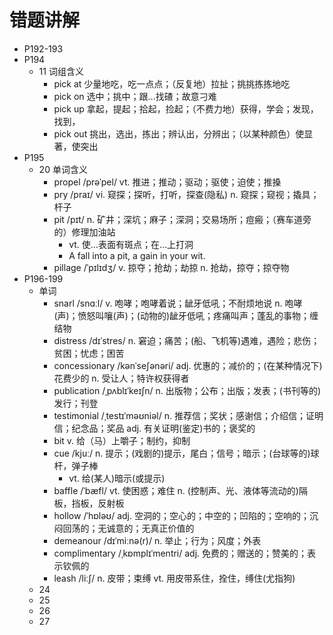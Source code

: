 # 错题讲解

- P192-193
- P194
  - 11 词组含义
    - pick at 少量地吃，吃一点点；（反复地）拉扯；挑挑拣拣地吃
    - pick on 选中；挑中；跟…找碴；故意刁难
    - pick up 拿起，提起；拾起，捡起；（不费力地）获得，学会；发现，找到，
    - pick out 挑出，选出，拣出；辨认出，分辨出；（以某种颜色）使显著，使突出  
- P195
  - 20 单词含义
    - propel /prəˈpel/ vt. 推进；推动；驱动；驱使；迫使；推搡
    - pry /praɪ/ vi. 窥探；探听，打听，探查(隐私) n. 窥探；窥视；撬具；杆子
    - pit /pɪt/ n. 矿井；深坑；麻子；深洞；交易场所；痘瘢；（赛车道旁的）修理加油站
      - vt. 使…表面有斑点；在…上打洞
      - A fall into a pit, a gain in your wit.
    - pillage /ˈpɪlɪdʒ/ v. 掠夺；抢劫；劫掠 n. 抢劫，掠夺；掠夺物
- P196-199
  - 单词
    - snarl /snɑːl/ v. 咆哮；咆哮着说；龇牙低吼；不耐烦地说 n. 咆哮(声)；愤怒叫嚷(声)；(动物的)龇牙低吼；疼痛叫声；蓬乱的事物；缠结物
    - distress /dɪˈstres/ n. 窘迫；痛苦；(船、飞机等)遇难，遇险；悲伤；贫困；忧虑；困苦
    - concessionary /kənˈseʃənəri/ adj. 优惠的；减价的；(在某种情况下)花费少的 n. 受让人；特许权获得者
    - publication /ˌpʌblɪˈkeɪʃn/ n. 出版物；公布；出版；发表；(书刊等的)发行；刊登
    - testimonial /ˌtestɪˈməʊniəl/ n. 推荐信；奖状；感谢信；介绍信；证明信；纪念品；奖品 adj. 有关证明(鉴定)书的；褒奖的
    - bit v. 给（马）上嚼子；制约，抑制
    - cue /kjuː/ n. 提示；(戏剧的)提示，尾白；信号；暗示；(台球等的)球杆，弹子棒
      - vt. 给(某人)暗示(或提示)
    - baffle /ˈbæfl/ vt. 使困惑；难住 n. (控制声、光、液体等流动的)隔板，挡板，反射板
    - hollow /ˈhɒləʊ/ adj. 空洞的；空心的；中空的；凹陷的；空响的；沉闷回荡的；无诚意的；无真正价值的
    - demeanour /dɪˈmiːnə(r)/ n. 举止；行为；风度；外表
    - complimentary /ˌkɒmplɪˈmentri/ adj. 免费的；赠送的；赞美的；表示钦佩的
    - leash /liːʃ/ n. 皮带；束缚 vt. 用皮带系住，拴住，缚住(尤指狗)
  - 24 
  - 25
  - 26
  - 27
  
